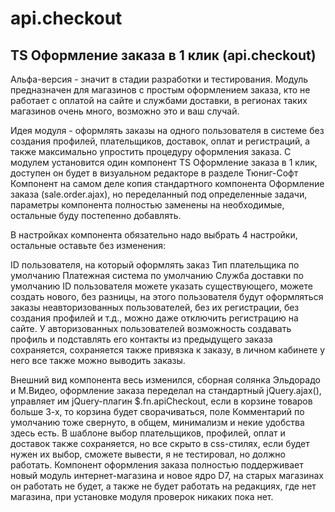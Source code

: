 # api.checkout

## TS Оформление заказа в 1 клик (api.checkout)

Альфа-версия - значит в стадии разработки и тестирования.
Модуль предназначен для магазинов с простым оформлением заказа, кто не работает с оплатой на сайте и службами доставки, в регионах таких магазинов очень много, возможно это и ваш случай.

Идея модуля - оформлять заказы на одного пользователя в системе без создания профилей, плательщиков, доставок, оплат и регистраций, а также максимально упростить процедуру оформления заказа.
С модулем установится один компонент TS Оформление заказа в 1 клик, доступен он будет в визуальном редакторе в разделе Тюниг-Софт
Компонент на самом деле копия стандартного компонента Оформление заказа (sale.order.ajax), но переделанный под определенные задачи, параметры компонента полностью заменены на необходимые, остальные буду постепенно добавлять.

В настройках компонента обязательно надо выбрать 4 настройки, остальные оставьте без изменения:

ID пользователя, на который оформлять заказ
Тип плательщика по умолчанию
Платежная система по умолчанию
Cлужба доставки по умолчанию
ID пользователя можете указать существующего, можете создать нового, без разницы, на этого пользователя будут оформляться заказы неавторизованных пользователей, без их регистрации, без создания профилей и т.д., можно даже отключить регистрацию на сайте.
У авторизованных пользователей возможность создавать профиль и подставлять его контакты из предыдущего заказа сохраняется, сохраняется также привязка к заказу, в личном кабинете у него все также можно выводить заказы.

Внешний вид компонента весь изменился, сборная солянка Эльдорадо и М.Видео, оформление заказа переделал на стандартный jQuery.ajax(), управляет им jQuery-плагин $.fn.apiCheckout, если в корзине товаров больше 3-х, то корзина будет сворачиваться, поле Комментарий по умолчанию тоже свернуто, в общем, минимализм и некие удобства здесь есть.
В шаблоне выбор плательщиков, профилей, оплат и доставок также сохраняется, но все скрыто в css-стилях, если будет нужен их выбор, сможете вывести, я не тестировал, но должно работать.
Компонент оформления заказа полностью поддерживает новый модуль интернет-магазина и новое ядро D7, на старых магазинах он работать не будет, а также не будет работать на редакциях, где нет магазина, при установке модуля проверок никаких пока нет.

